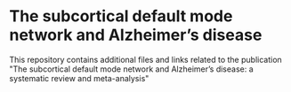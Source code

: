 # The subcortical default mode network and Alzheimer’s disease
This repository contains additional files and links related to the publication "The subcortical default mode network and Alzheimer’s disease: a systematic review and meta-analysis"

